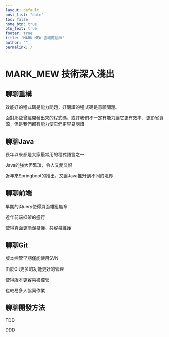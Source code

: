 ```yaml
---
layout: default
post_list: "date"
toc: false
home_btn: true
btn_text: true
footer: true
title: "MARK_MEW 雲端魔法師"
author: ""
permalink: /
---
```


# MARK_MEW 技術深入淺出

## 聊聊重構

效能好的程式碼是能力問題，好閱讀的程式碼是意願問題。
	
面對那些曾經開發出來的程式碼，或許我們不一定有能力讓它更有效率、更節省資源，但是我們都有能力使它們更容易閱讀
	
## 聊聊Java

長年以來都是大家最常用的程式語言之一
	
Java的強大但繁瑣，令人又愛又恨
	
近年來Springboot的推出，又讓Java推升到不同的境界
	
## 聊聊前端

早期的jQuery使得頁面雜亂無章
	
近年前端框架的盛行
	
使得頁面更簡潔易懂、共容易維護
	
	
## 聊聊Git
	
版本控管早期僅能使用SVN
	
由於Git更多的功能更好的管理
	
使得版本更容易被控管
	
也較易多人協同作業
	
	
## 聊聊開發方法
	
TDD

DDD